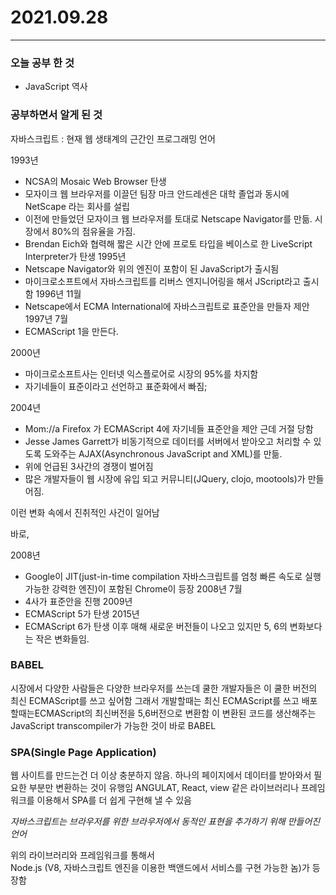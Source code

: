 # 2021.09.28
- - -
### 오늘 공부 한 것
* JavaScript 역사

### 공부하면서 알게 된 것

자바스크립트 : 현재 웹 생태계의 근간인 프로그래밍 언어

1993년
- NCSA의 Mosaic Web Browser 탄생
- 모자이크 웹 브라우저를 이끌던 팀장 마크 안드레센은 대학 졸업과 동시에 NetScape 라는 회사를 설립
- 이전에 만들었던 모자이크 웹 브라우저를 토대로 Netscape Navigator를 만듦. 시장에서 80%의 점유율을 가짐.
- Brendan Eich와 협력해 짧은 시간 안에 프로토 타입을 베이스로 한 LiveScript Interpreter가 탄생
  1995년
- Netscape Navigator와 위의 엔진이 포함이 된 JavaScript가 출시됨
- 마이크로소프트에서 자바스크립트를 리버스 엔지니어링을 해서 JScript라고 출시함
  1996년 11월
- Netscape에서 ECMA International에 자바스크립트로 표준안을 만들자 제안
  1997년 7월
- ECMAScript 1을 만든다.

2000년
- 마이크로소프트사는 인터넷 익스플로어로 시장의 95%를 차지함
- 자기네들이 표준이라고 선언하고 표준화에서 빠짐;

2004년
- Mom://a Firefox 가 ECMAScript 4에 자기네들 표준안을 제안 근데 거절 당함
- Jesse James Garrett가 비동기적으로 데이터를 서버에서 받아오고 처리할 수 있도록 도와주는 AJAX(Asynchronous JavaScript and XML)를 만듦.
- 위에 언급된 3사간의 경쟁이 벌어짐
- 많은 개발자들이 웹 시장에 유입 되고 커뮤니티(JQuery, clojo, mootools)가 만들어짐.   

이런 변화 속에서 진취적인 사건이 일어남

바로,

2008년
- Google이 JIT(just-in-time compilation 자바스크립트를 엄청 빠른 속도로 실행 가능한 강력한 엔진)이 포함된 Chrome이 등장
  2008년 7월
- 4사가 표준안을 진행
  2009년
- ECMAScript 5가 탄생
  2015년
- ECMAScript 6가 탄생
  이후 매해 새로운 버전들이 나오고 있지만 5, 6의 변화보다는 작은 변화들임.

### BABEL

시장에서 다양한 사람들은 다양한 브라우저를 쓰는데 쿨한 개발자들은 이 쿨한 버전의 최신 ECMAScript를 쓰고 싶어함
그래서 개발할때는 최신 ECMAScript를 쓰고 배포할때는ECMAScript의 최신버전을 5,6버전으로 변환함
이 변환된 코드를 생산해주는 JavaScript transcompiler가 가능한 것이 바로 BABEL

### SPA(Single Page Application)
웹 사이트를 만드는건 더 이상 충분하지 않음. 하나의 페이지에서 데이터를 받아와서 필요한 부분만 변환하는 것이 유행임
ANGULAT, React, view 같은 라이브러리나 프레임워크를 이용해서 SPA를 더 쉽게 구현해 낼 수 있음

_자바스크립트는 브라우저를 위한 브라우저에서 동적인 표현을 추가하기 위해 만들어진 언어_

위의 라이브러리와 프레임워크를 통해서   
Node.js (V8, 자바스크립트 엔진을 이용한 백앤드에서 서비스를 구현 가능한 놈)가 등장함
